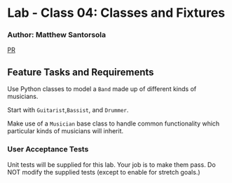 # Lab - Class 04: Classes and Fixtures

### Author: Matthew Santorsola

[PR](https://github.com/santorsm/pythonic-garage-band/pull/2)

## Feature Tasks and Requirements

Use Python classes to model a `Band` made up of different kinds of musicians.

Start with `Guitarist`,`Bassist`, and `Drummer`.

Make use of a `Musician` base class to handle common functionality which particular kinds of musicians will inherit.

### User Acceptance Tests

Unit tests will be supplied for this lab. Your job is to make them pass. Do NOT modify the supplied tests (except to enable for stretch goals.)
